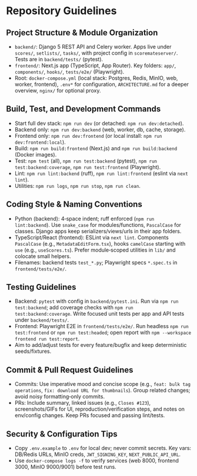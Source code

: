 # Repository Guidelines

## Project Structure & Module Organization
- `backend/`: Django 5 REST API and Celery worker. Apps live under `scores/`, `setlists/`, `tasks/`, with project config in `scoremateserver/`. Tests are in `backend/tests/` (pytest).
- `frontend/`: Next.js app (TypeScript, App Router). Key folders: `app/`, `components/`, `hooks/`, `tests/e2e/` (Playwright).
- Root: `docker-compose.yml` (local stack: Postgres, Redis, MinIO, web, worker, frontend), `.env*` for configuration, `ARCHITECTURE.md` for a deeper overview, `nginx/` for optional proxy.

## Build, Test, and Development Commands
- Start full dev stack: `npm run dev` (or detached: `npm run dev:detached`).
- Backend only: `npm run dev:backend` (web, worker, db, cache, storage).
- Frontend only: `npm run dev:frontend` (or local install: `npm run dev:frontend:local`).
- Build: `npm run build:frontend` (Next.js) and `npm run build:backend` (Docker images).
- Test: `npm test` (all), `npm run test:backend` (pytest), `npm run test:backend:coverage`, `npm run test:frontend` (Playwright).
- Lint: `npm run lint:backend` (ruff), `npm run lint:frontend` (eslint via `next lint`).
- Utilities: `npm run logs`, `npm run stop`, `npm run clean`.

## Coding Style & Naming Conventions
- Python (backend): 4‑space indent; ruff enforced (`npm run lint:backend`). Use `snake_case` for modules/functions, `PascalCase` for classes. Django apps keep serializers/views/urls in their app folders.
- TypeScript/React (frontend): ESLint via `next lint`. Components `PascalCase` (e.g., `MetadataEditForm.tsx`), hooks `camelCase` starting with `use` (e.g., `useScores.ts`). Prefer module‑scoped utilities in `lib/` and colocate small helpers.
- Filenames: backend tests `test_*.py`; Playwright specs `*.spec.ts` in `frontend/tests/e2e/`.

## Testing Guidelines
- Backend: `pytest` with config in `backend/pytest.ini`. Run via `npm run test:backend`; add coverage checks with `npm run test:backend:coverage`. Write focused unit tests per app and API tests under `backend/tests/`.
- Frontend: Playwright E2E in `frontend/tests/e2e/`. Run headless `npm run test:frontend` or `npm run test:headed`; open report with `npm --workspace frontend run test:report`.
- Aim to add/adjust tests for every feature/bugfix and keep deterministic seeds/fixtures.

## Commit & Pull Request Guidelines
- Commits: Use imperative mood and concise scope (e.g., `feat: bulk tag operations`, `fix: download URL for thumbnails`). Group related changes; avoid noisy formatting‑only commits.
- PRs: Include summary, linked issues (e.g., `Closes #123`), screenshots/GIFs for UI, reproduction/verification steps, and notes on env/config changes. Keep PRs focused and passing lint/tests.

## Security & Configuration Tips
- Copy `.env.example` to `.env` for local dev; never commit secrets. Key vars: DB/Redis URLs, MinIO creds, `JWT_SIGNING_KEY`, `NEXT_PUBLIC_API_URL`.
- Use `docker-compose logs -f` to verify services (web 8000, frontend 3000, MinIO 9000/9001) before test runs.

